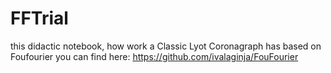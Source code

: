 # FFTrial

this didactic notebook, how work a Classic Lyot Coronagraph has based on Foufourier you can find here:
https://github.com/ivalaginja/FouFourier
